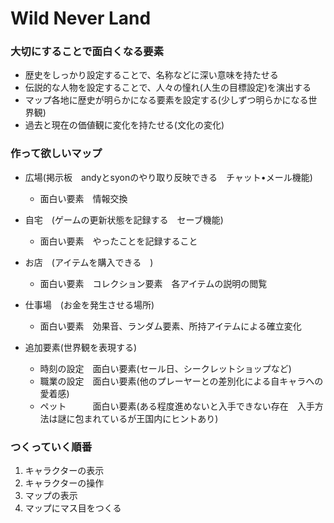 Wild Never Land
===============

### 大切にすることで面白くなる要素

- 歴史をしっかり設定することで、名称などに深い意味を持たせる
- 伝説的な人物を設定することで、人々の憧れ(人生の目標設定)を演出する
- マップ各地に歴史が明らかになる要素を設定する(少しずつ明らかになる世界観)
- 過去と現在の価値観に変化を持たせる(文化の変化)


### 作って欲しいマップ

- 広場(掲示板　andyとsyonのやり取り反映できる　チャット•メール機能)　
    - 面白い要素　情報交換

- 自宅　(ゲームの更新状態を記録する　セーブ機能)
    - 面白い要素　やったことを記録すること

- お店　(アイテムを購入できる　)
    - 面白い要素　コレクション要素　各アイテムの説明の閲覧

- 仕事場　(お金を発生させる場所)
    - 面白い要素　効果音、ランダム要素、所持アイテムによる確立変化

- 追加要素(世界観を表現する)
    - 時刻の設定　面白い要素(セール日、シークレットショップなど)
    - 職業の設定　面白い要素(他のプレーヤーとの差別化による自キャラへの愛着感)
    - ペット　　　面白い要素(ある程度進めないと入手できない存在　入手方法は謎に包まれているが王国内にヒントあり)

### つくっていく順番

1. キャラクターの表示
2. キャラクターの操作
3. マップの表示
4. マップにマス目をつくる



